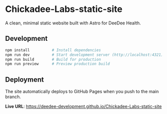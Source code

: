 # Chickadee-Labs-static-site

A clean, minimal static website built with Astro for DeeDee Health.

## Development

```bash
npm install          # Install dependencies
npm run dev          # Start development server (http://localhost:4321)
npm run build        # Build for production
npm run preview      # Preview production build
```

## Deployment

The site automatically deploys to GitHub Pages when you push to the main branch.

**Live URL**: https://deedee-development.github.io/Chickadee-Labs-static-site
